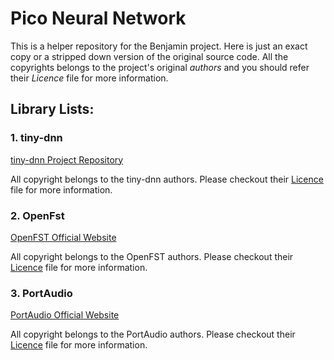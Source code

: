 # Pico Neural Network

This is a helper repository for the Benjamin project. Here is just an exact copy or a stripped down version of the original source code. All the copyrights belongs to the project's original *authors* and you should refer their *Licence* file for more information.


## Library Lists:


### 1. tiny-dnn

[tiny-dnn Project Repository](https://github.com/tiny-dnn/tiny-dnn)

All copyright belongs to the tiny-dnn authors. Please checkout their [Licence](https://github.com/tiny-dnn/tiny-dnn/blob/master/LICENSE) file for more information.

### 2. OpenFst

[OpenFST Official Website](https://www.openfst.org/twiki/bin/view/FST/WebHome)

All copyright belongs to the OpenFST authors. Please checkout their [Licence](https://www.openfst.org/twiki/bin/view/FST/DistCopying) file for more information.

### 3. PortAudio

[PortAudio Official Website](http://www.portaudio.com/)

All copyright belongs to the PortAudio authors. Please checkout their [Licence](http://www.portaudio.com/license.html) file for more information.